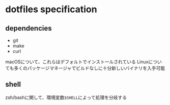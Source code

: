 # dotfiles specification

## dependencies

- git
- make
- curl

macOSについて、これらはデフォルトでインストールされている
Linuxについても多くのパッケージマネージャでビルドなしに十分新しいバイナリを入手可能

## shell

zsh/bashに関して、環境変数`$SHELL`によって処理を分岐する

